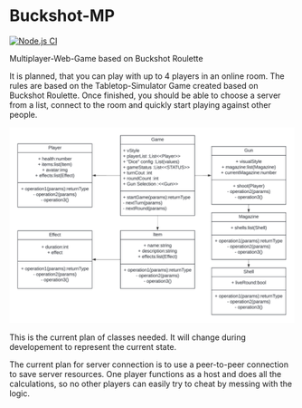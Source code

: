 # Buckshot-MP

[![Node.js CI](https://github.com/JustALostSoul/Buckshot-MP/actions/workflows/node.js.yml/badge.svg)](https://github.com/JustALostSoul/Buckshot-MP/actions/workflows/node.js.yml)

Multiplayer-Web-Game based on Buckshot Roulette

It is planned, that you can play with up to 4 players in an online room. The rules are based on the Tabletop-Simulator Game created based on Buckshot Roulette. Once finished, you should be able to choose a server from a list, connect to the room and quickly start playing against other people.

![UML_Class_Diagram][def]

This is the current plan of classes needed. It will change during developement to represent the current state.

The current plan for server connection is to use a peer-to-peer connection to save server resources. One player functions as a host and does all the calculations, so no other players can easily try to cheat by messing with the logic. 

[def]: https://github.com/JustALostSoul/Buckshot-MP/blob/setup/resources/uml/basicUMLv1.png?raw=true
